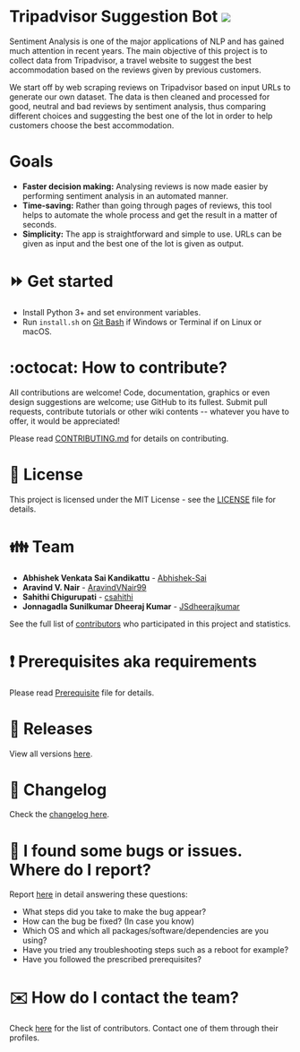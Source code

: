 # Tripadvisor Suggestion Bot ![](https://komarev.com/ghpvc/?username=AravindVNair99&label=Views)

Sentiment Analysis is one of the major applications of NLP and has gained much attention in recent years. The main objective of this project is to collect data from Tripadvisor, a travel website to suggest the best accommodation based on the reviews given by previous customers.

We start off by web scraping reviews on Tripadvisor based on input URLs to generate our own dataset. The data is then cleaned and processed for good, neutral and bad reviews by sentiment analysis, thus comparing different choices and suggesting the best one of the lot in order to help customers choose the best accommodation.

# Goals

- **Faster decision making:** Analysing reviews is now made easier by performing sentiment analysis in an automated manner.
- **Time-saving:** Rather than going through pages of reviews, this tool helps to automate the whole process and get the result in a matter of seconds.
- **Simplicity:** The app is straightforward and simple to use. URLs can be given as input and the best one of the lot is given as output.

# :fast_forward: Get started

-   Install Python 3+ and set environment variables.
-   Run `install.sh` on [Git Bash](https://git-scm.com/download/win) if Windows or Terminal if on Linux or macOS.

# :octocat: How to contribute?

All contributions are welcome! Code, documentation, graphics or even design suggestions are welcome; use GitHub to its fullest. Submit pull requests, contribute tutorials or other wiki contents -- whatever you have to offer, it would be appreciated!

Please read [CONTRIBUTING.md](CONTRIBUTING.md) for details on contributing.

# :scroll: License

This project is licensed under the MIT License - see the [LICENSE](LICENSE) file for details.

# :family: Team

-   **Abhishek Venkata Sai Kandikattu** - [Abhishek-Sai](https://github.com/Abhishek-Sai)
-   **Aravind V. Nair** - [AravindVNair99](https://github.com/AravindVNair99)
-   **Sahithi Chigurupati** - [csahithi](https://github.com/csahithi)
-   **Jonnagadla Sunilkumar Dheeraj Kumar** - [JSdheerajkumar](https://github.com/JSdheerajkumar)

See the full list of [contributors](https://github.com/aravindvnair99/Tripadvisor-Suggestion-Bot/graphs/contributors) who participated in this project and statistics.

# :heavy_exclamation_mark: Prerequisites aka requirements

Please read [Prerequisite](Prerequisite.md) file for details.

# :bookmark: Releases

View all versions [here](https://github.com/aravindvnair99/Tripadvisor-Suggestion-Bot/releases).

# :scroll: Changelog

Check the [changelog here](https://github.com/aravindvnair99/Tripadvisor-Suggestion-Bot/commits/master).

# :memo: I found some bugs or issues. Where do I report?

Report [here](https://github.com/aravindvnair99/Tripadvisor-Suggestion-Bot/issues/new/choose) in detail answering these questions:

-   What steps did you take to make the bug appear?
-   How can the bug be fixed? (In case you know)
-   Which OS and which all packages/software/dependencies are you using?
-   Have you tried any troubleshooting steps such as a reboot for example?
-   Have you followed the prescribed prerequisites?

# :envelope: How do I contact the team?

Check [here](https://github.com/aravindvnair99/Tripadvisor-Suggestion-Bot/graphs/contributors) for the list of contributors. Contact one of them through their profiles.
